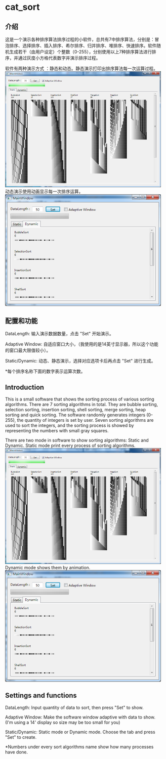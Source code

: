 # cat_sort
## 介绍
这是一个演示各种排序算法排序过程的小软件，总共有7中排序算法，分别是：冒泡排序、选择排序、插入排序、希尔排序、归并排序、堆排序、快速排序。软件随机生成若干（由用户设定）个整数（0-255），分别使用以上7种排序算法进行排序，并通过灰度小方格代表数字并演示排序过程。

软件有两种演示方式 ：静态和动态。静态演示打印出排序算法每一次运算过程。
![imagine](img_folder/1.png)
动态演示使用动画显示每一次排序运算。
![imagine](img_folder/3.png)

## 配置和功能
DataLength: 输入演示数据数量，点击 "Set" 开始演示。

Adaptive Window: 自适应窗口大小，（我使用的是14英寸显示器，所以这个功能的窗口最大限值较小）。

Static/Dynamic: 动态、静态演示，选择对应选项卡后再点击 "Set" 进行生成。

*每个排序名称下面的数字表示运算次数。


## Introduction
This is a small software that shows the sorting process of various sorting algorithms. There are 7 sorting algorithms in total. They are bubble sorting, selection sorting, insertion sorting, shell sorting, merge sorting, heap sorting and quick sorting. The software randomly generates integers (0-255), the quantity of integers is set by user. Seven sorting algorithms are used to sort the integers, and the sorting process is showed by representing the numbers with small gray squares.

There are two mode in software to show sorting algorithms: Static and Dynamic. Static mode print every process of sorting algorithms.
![imagine](img_folder/1.png)
Dynamic mode shows them by animation.
![imagine](img_folder/3.png)

## Settings and functions
DataLength: Input quantity of data to sort, then press "Set" to show.

Adaptive Window: Make the software window adaptive with data to show. (I'm using a 14' display so size may be too small for you)

Static/Dynamic: Static mode or Dynamic mode. Choose the tab and press "Set" to create.

*Numbers under every  sort algorithms name show how many processes have done.
